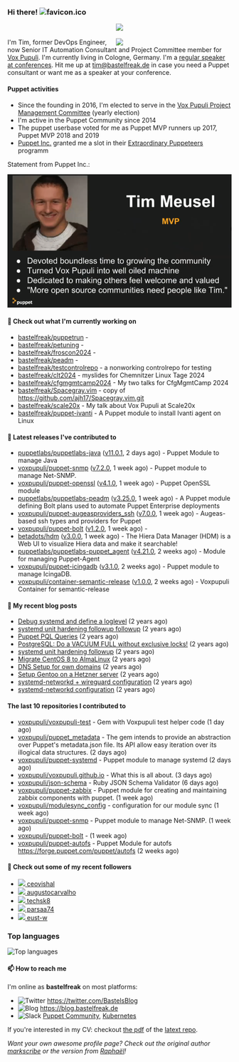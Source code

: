 ### Hi there! ![favicon.ico](https://raw.githubusercontent.com/bastelfreak/bastelfreak/master/favicon.ico)

<p align="center">
  <a href="https://github.com/ryo-ma/github-profile-trophy"><img src="https://github-profile-trophy.vercel.app/?username=bastelfreak&theme=darkhub&margin-w=15&margin-h=15&no-frame=true&column=5"/></a>
</p>

<img align="right" src="https://avatars.githubusercontent.com/bastelfreak" width="260">

I'm Tim, former DevOps Engineer, now Senior IT Automation Consultant and Project
Committee member for [Vox Pupuli](https://voxpupuli.org).
I'm currently living in Cologne, Germany. I'm a
[regular speaker at conferences](https://github.com/bastelfreak/talks#collection-of-talks-proposals-and-related-stuff).
Hit me up at [tim@bastelfreak.de](mailto:tim@bastelfeak.de) in case you need a
Puppet consultant or want me as a speaker at your conference.

#### Puppet activities

* Since the founding in 2016, I'm elected to serve in the [Vox Pupuli Project Management Committee](https://voxpupuli.org/blog/2016/10/12/pmc-election-results/) (yearly election)
* I'm active in the Puppet Community since 2014
* The puppet userbase voted for me as Puppet MVP runners up 2017, Puppet MVP 2018 and 2019
* [Puppet Inc.](https://puppet.com) granted me a slot in their [Extraordinary Puppeteers](https://puppet-champions.github.io/profiles.html) programm

Statement from Puppet Inc.:

![mvp statement](https://raw.githubusercontent.com/bastelfreak/bastelfreak/master/MVP.png)

#### 🌱 Check out what I'm currently working on


- [bastelfreak/puppetrun](https://github.com/bastelfreak/puppetrun) - 
- [bastelfreak/petuning](https://github.com/bastelfreak/petuning) - 
- [bastelfreak/froscon2024](https://github.com/bastelfreak/froscon2024) - 
- [bastelfreak/peadm](https://github.com/bastelfreak/peadm) - 
- [bastelfreak/testcontrolrepo](https://github.com/bastelfreak/testcontrolrepo) - a nonworking controlrepo for testing
- [bastelfreak/clt2024](https://github.com/bastelfreak/clt2024) - myslides for Chemnitzer Linux Tage 2024
- [bastelfreak/cfgmgmtcamp2024](https://github.com/bastelfreak/cfgmgmtcamp2024) - My two talks for CfgMgmtCamp 2024
- [bastelfreak/Spacegray.vim](https://github.com/bastelfreak/Spacegray.vim) - copy of https://github.com/ajh17/Spacegray.vim.git
- [bastelfreak/scale20x](https://github.com/bastelfreak/scale20x) - My talk about Vox Pupuli at Scale20x
- [bastelfreak/puppet-ivanti](https://github.com/bastelfreak/puppet-ivanti) - A Puppet module to install Ivanti agent on Linux

#### 🔭 Latest releases I've contributed to


- [puppetlabs/puppetlabs-java](https://github.com/puppetlabs/puppetlabs-java) ([v11.0.1](https://github.com/puppetlabs/puppetlabs-java/releases/tag/v11.0.1), 2 days ago) - Puppet Module to manage Java
- [voxpupuli/puppet-snmp](https://github.com/voxpupuli/puppet-snmp) ([v7.2.0](https://github.com/voxpupuli/puppet-snmp/releases/tag/v7.2.0), 1 week ago) - Puppet module to manage Net-SNMP.
- [voxpupuli/puppet-openssl](https://github.com/voxpupuli/puppet-openssl) ([v4.1.0](https://github.com/voxpupuli/puppet-openssl/releases/tag/v4.1.0), 1 week ago) - Puppet OpenSSL module
- [puppetlabs/puppetlabs-peadm](https://github.com/puppetlabs/puppetlabs-peadm) ([v3.25.0](https://github.com/puppetlabs/puppetlabs-peadm/releases/tag/v3.25.0), 1 week ago) - A Puppet module defining Bolt plans used to automate Puppet Enterprise deployments
- [voxpupuli/puppet-augeasproviders_ssh](https://github.com/voxpupuli/puppet-augeasproviders_ssh) ([v7.0.0](https://github.com/voxpupuli/puppet-augeasproviders_ssh/releases/tag/v7.0.0), 1 week ago) - Augeas-based ssh types and providers for Puppet 
- [voxpupuli/puppet-bolt](https://github.com/voxpupuli/puppet-bolt) ([v1.2.0](https://github.com/voxpupuli/puppet-bolt/releases/tag/v1.2.0), 1 week ago) - 
- [betadots/hdm](https://github.com/betadots/hdm) ([v3.0.0](https://github.com/betadots/hdm/releases/tag/v3.0.0), 1 week ago) - The Hiera Data Manager (HDM) is a Web UI to visualize Hiera data and make it searchable!
- [puppetlabs/puppetlabs-puppet_agent](https://github.com/puppetlabs/puppetlabs-puppet_agent) ([v4.21.0](https://github.com/puppetlabs/puppetlabs-puppet_agent/releases/tag/v4.21.0), 2 weeks ago) - Module for managing Puppet-Agent
- [voxpupuli/puppet-icingadb](https://github.com/voxpupuli/puppet-icingadb) ([v3.1.0](https://github.com/voxpupuli/puppet-icingadb/releases/tag/v3.1.0), 2 weeks ago) - Puppet module to manage IcingaDB.
- [voxpupuli/container-semantic-release](https://github.com/voxpupuli/container-semantic-release) ([v1.0.0](https://github.com/voxpupuli/container-semantic-release/releases/tag/v1.0.0), 2 weeks ago) - Voxpupuli Container for semantic-release

#### 📜 My recent blog posts


- [Debug systemd and define a loglevel](https://blog.bastelfreak.de/2022/02/debug-systemd-and-define-a-loglevel/) (2 years ago)
- [systemd unit hardening followup followup](https://blog.bastelfreak.de/2022/01/systemd-unit-hardening-followup-followup/) (2 years ago)
- [Puppet PQL Queries](https://blog.bastelfreak.de/2022/01/puppet-pql-queries/) (2 years ago)
- [PostgreSQL: Do a VACUUM FULL without exclusive locks!](https://blog.bastelfreak.de/2022/01/postgresql-do-a-vacuum-full-without-exclusive-locks/) (2 years ago)
- [systemd unit hardening followup](https://blog.bastelfreak.de/2022/01/systemd-unit-hardening-followup/) (2 years ago)
- [Migrate CentOS 8 to AlmaLinux](https://blog.bastelfreak.de/2022/01/migrate-centos-8-to-almalinux/) (2 years ago)
- [DNS Setup for own domains](https://blog.bastelfreak.de/2022/01/dns-setup-for-own-domains/) (2 years ago)
- [Setup Gentoo on a Hetzner server](https://blog.bastelfreak.de/2022/01/setup-gentoo-on-a-hetzner-server/) (2 years ago)
- [systemd-networkd &#43; wireguard configuration](https://blog.bastelfreak.de/2022/01/systemd-networkd-wireguard-configuration/) (2 years ago)
- [systemd-networkd configuration](https://blog.bastelfreak.de/2022/01/systemd-networkd-configuration/) (2 years ago)

#### The last 10 repositories I contributed to


- [voxpupuli/voxpupuli-test](https://github.com/voxpupuli/voxpupuli-test) - Gem with Voxpupuli test helper code (1 day ago)
- [voxpupuli/puppet_metadata](https://github.com/voxpupuli/puppet_metadata) - The gem intends to provide an abstraction over Puppet&#39;s metadata.json file. Its API allow easy iteration over its illogical data structures. (2 days ago)
- [voxpupuli/puppet-systemd](https://github.com/voxpupuli/puppet-systemd) - Puppet module to manage systemd (2 days ago)
- [voxpupuli/voxpupuli.github.io](https://github.com/voxpupuli/voxpupuli.github.io) - What this is all about. (3 days ago)
- [voxpupuli/json-schema](https://github.com/voxpupuli/json-schema) - Ruby JSON Schema Validator (6 days ago)
- [voxpupuli/puppet-zabbix](https://github.com/voxpupuli/puppet-zabbix) - Puppet module for creating and maintaining zabbix components with puppet. (1 week ago)
- [voxpupuli/modulesync_config](https://github.com/voxpupuli/modulesync_config) - configuration for our module sync (1 week ago)
- [voxpupuli/puppet-snmp](https://github.com/voxpupuli/puppet-snmp) - Puppet module to manage Net-SNMP. (1 week ago)
- [voxpupuli/puppet-bolt](https://github.com/voxpupuli/puppet-bolt) -  (1 week ago)
- [voxpupuli/puppet-autofs](https://github.com/voxpupuli/puppet-autofs) - Puppet Module for autofs https://forge.puppet.com/puppet/autofs (2 weeks ago)

#### 👥 Check out some of my recent followers


- [<img src="https://avatars.githubusercontent.com/u/37978213?v=4" height="20"/> ceovishal](https://github.com/ceovishal)
- [<img src="https://avatars.githubusercontent.com/u/8357866?v=4" height="20"/> augustocarvalho](https://github.com/augustocarvalho)
- [<img src="https://avatars.githubusercontent.com/u/71723339?v=4" height="20"/> techsk8](https://github.com/techsk8)
- [<img src="https://avatars.githubusercontent.com/u/133056472?u=f0118db611ed7ebba7844cf672a317206636dcb2&amp;v=4" height="20"/> parsaa74](https://github.com/parsaa74)
- [<img src="https://avatars.githubusercontent.com/u/39115651?u=698b472b817b1e117b5a86aec9f97be8902db342&amp;v=4" height="20"/> eust-w](https://github.com/eust-w)

### Top languages

![Top languages](https://github-readme-stats.vercel.app/api/top-langs/?username=bastelfreak&hide_title=true)

#### 📫 How to reach me

I'm online as **bastelfreak** on most platforms:

- <img src="https://raw.githubusercontent.com/FortAwesome/Font-Awesome/master/svgs/brands/twitter.svg" width="20" alt="Twitter" /> https://twitter.com/BastelsBlog
- <img src="https://raw.githubusercontent.com/FortAwesome/Font-Awesome/master/svgs/brands/wordpress.svg" width="20" alt="Blog" /> https://blog.bastelfreak.de
- <img src="https://raw.githubusercontent.com/FortAwesome/Font-Awesome/master/svgs/brands/slack.svg" width="20" alt="Slack" /> [Puppet Community](https://slack.puppet.com/), [Kubernetes](https://slack.k8s.io/)

If you're interested in my CV: checkout [the pdf](https://github.com/bastelfreak/cv/raw/master/content-en.pdf) of the [latext repo](https://github.com/bastelfreak/cv#readme).

*Want your own awesome profile page? Check out the original author [markscribe](https://github.com/muesli/markscribe) or the version from [Raphaël](https://github.com/raphink/raphink#hi-there-)!*
